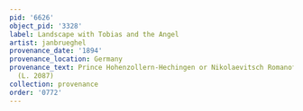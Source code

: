 ```yaml
---
pid: '6626'
object_pid: '3328'
label: Landscape with Tobias and the Angel
artist: janbrueghel
provenance_date: '1894'
provenance_location: Germany
provenance_text: Prince Hohenzollern-Hechingen or Nikolaevitsch Romanoff Collection
  (L. 2087)
collection: provenance
order: '0772'
---
```

